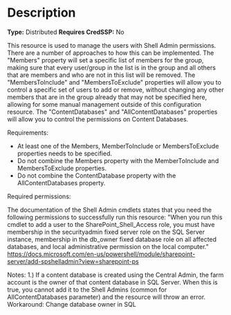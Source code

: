 # Description

**Type:** Distributed
**Requires CredSSP:** No

This resource is used to manage the users with Shell Admin permissions. There
are a number of approaches to how this can be implemented. The "Members"
property will set a specific list of members for the group, making sure that
every user/group in the list is in the group and all others that are members
and who are not in this list will be removed. The "MembersToInclude" and
"MembersToExclude" properties will allow you to control a specific set of
users to add or remove, without changing any other members that are in the
group already that may not be specified here, allowing for some manual
management outside of this configuration resource. The "ContentDatabases" and
"AllContentDatabases" properties will allow you to control the permissions on
Content Databases.

Requirements:

* At least one of the Members, MemberToInclude or MembersToExclude properties
  needs to  be specified.
* Do not combine the Members property with the MemberToInclude and
  MembersToExclude  properties.
* Do not combine the ContentDatabase property with the AllContentDatabases
  property.

Required permissions:

The documentation of the Shell Admin cmdlets states that you need the following
permissions to successfully run this resource:
"When you run this cmdlet to add a user to the SharePoint_Shell_Access role,
you must have membership in the securityadmin fixed server role on the SQL
Server instance, membership in the db_owner fixed database role on all
affected databases, and local administrative permission on the local computer."
https://docs.microsoft.com/en-us/powershell/module/sharepoint-server/add-spshelladmin?view=sharepoint-ps

Notes:
1.) If a content database is created using the Central Admin, the farm account
is the owner of that content database in SQL Server. When this is true, you
cannot add it to the Shell Admins (common for AllContentDatabases parameter)
and the resource will throw an error. Workaround: Change database owner in SQL
